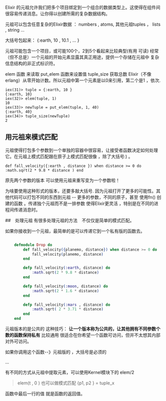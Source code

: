 Elixir 的元祖允许我们把多个项目绑定到一个组合的数据类型上。这使得在组件间很容易传递消息。让你得以创建所需的复杂数据结构。

元祖可以包含任意复杂的Elixir数据 ： numbers , atoms, 其他元祖tuples  ， lists , string ...

大括号包起来：
{:earth, 10 , 10.1 , ... }

元祖可能包含一个项目，或可能100个，2到5个看起来比较典型(有用 可读) 经常（但不总是）一个元祖的开始元素显露其真正用途，提供一个存储在元祖中
复杂信息结构的非正式标识符。

elem 函数 来读取
put_elem 函数来设置值
tuple_size 获取总数
Elixir（不像erlang）从零开始计数。所以元祖中第一个元素是以0来引用，第二个是1 ，依次.
>
    iex(31)> tuple = {:earth, 10 }                                                                                                      
    {:earth, 10}                                                                                                                        
    iex(32)> elem(tuple, 1)                                                                                                             
    10                                                                                                                                  
    iex(33)> newTuple = put_elem(tuple, 1, 40)                                                                                          
    {:earth, 40}                                                                                                                        
    iex(34)> tuple_size(newTuple)                                                                                                       
    2                               

    
## 用元祖来模式匹配

元祖使得打包多个参数到一个单独的容器中很容易，让接受者函数决定如何处理它。在元祖上模式匹配跟在原子上模式匹配很像 ，除了大括号:) 。

>
    def fall_velocity({:earth , distance }) when distance >= 0 do :math.sqrt(2 * 9.8 * distance ) end

原先两个参数的版本 可以使用元祖来重写变为一个参数啦！

为啥要使用这种形式的版本，还要多敲大括号. 因为元祖打开了更多的可能性。其他代码可以打包不同的东西到元祖 --  更多的参数，不同的原子，甚至
使用fn() 创建的函数 。传递独个元祖而不是一排参数 使得Elixir更灵活 ，特别是在不同的进程间传递消息时。

##　处理元祖
有很多处理元祖的方法　不仅仅是简单的模式匹配。

如果你接收到一个元祖，最简单的是可以传递它到一个私有版的函数去。

~~~elixir 

    defmodule Drop do
        def fall_velocity({planemo, distance}) when distance >= 0 do
            fall_velocity(planemo, distance)
        end

        defp fall_velocity(:earth, distance) do
            :math.sqrt(2 * 9.8 * distance)
        end

        defp fall_velocity(:moon, distance) do
            :math.sqrt(2 * 1.6 * distance)
        end

        defp fall_velocity(:mars , distance) do
            :math.sqrt( 2 * 3.71 * distance)
        end
    end
~~~

元祖版本的是公共的 这种技巧：
    **让一个版本称为公共的，让其他拥有不同参数个数的函数保持私有**
比较通用 很适合在你希望一个函数可访问，但并不太想其内部对外可访问。

如果你调用这个函数--》元祖版的 ，大括号是必须的     


...

有不同的方式从元祖中提取元素，可以使用Kernel模块下的 elem/2 
> elem(t , 0 )
也可以做模式匹配 
{p1, p2 } = tuple_x

函数中最后一行的值 就是函数的返回值。



